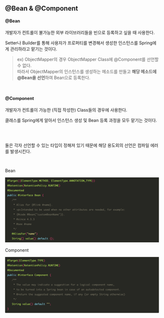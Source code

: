 ## @Bean & @Component

#### @Bean
개발자가 컨트롤이 불가능한 외부 라이브러리들을 빈으로 등록하고 싶을 때 사용한다.

Setter나 Builder를 통해 사용자가 프로퍼티를 변경해서 생성한 인스턴스를 Spring에게 관리하라고 맡기는 것이다.

> ex) ObjectMapper의 경우 ObjectMapper Class에 @Component를 선언할 수 없다.  
> 따라서 ObjectMapper의 인스턴스를 생성하는 메소드를 만들고 **해당 메소드에 @Bean을 선언**하여 Bean으로 등록한다.

<br />

#### @Component
개발자가 컨트롤이 가능한 (직접 작성한) Class들의 경우에 사용한다.

클래스를 Spring에게 알아서 인스턴스 생성 및 Bean 등록 과정을 모두 맡기는 것이다.

<br />
<br />

둘은 각자 선언할 수 있는 타입이 정해져 있기 때문에 해당 용도외의 선언은 컴파일 에러를 발생시킨다.

<br />

Bean

<img src="../img/bean&component2.png" width="700">

<br />

Component

<img src="../img/bean&component1.png" width="700">
